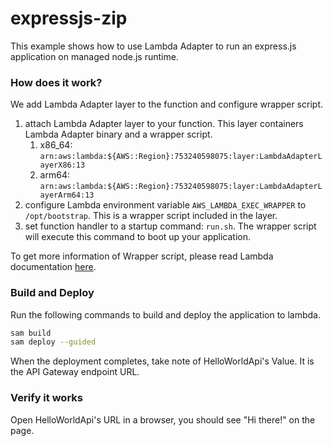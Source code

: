 # expressjs-zip

This example shows how to use Lambda Adapter to run an express.js application on managed node.js runtime. 

### How does it work?

We add Lambda Adapter layer to the function and configure wrapper script. 

1. attach Lambda Adapter layer to your function. This layer containers Lambda Adapter binary and a wrapper script. 
    1. x86_64: `arn:aws:lambda:${AWS::Region}:753240598075:layer:LambdaAdapterLayerX86:13`
    2. arm64: `arn:aws:lambda:${AWS::Region}:753240598075:layer:LambdaAdapterLayerArm64:13`
2. configure Lambda environment variable `AWS_LAMBDA_EXEC_WRAPPER` to `/opt/bootstrap`. This is a wrapper script included in the layer.
3. set function handler to a startup command: `run.sh`. The wrapper script will execute this command to boot up your application. 

To get more information of Wrapper script, please read Lambda documentation [here](https://docs.aws.amazon.com/lambda/latest/dg/runtimes-modify.html#runtime-wrapper). 

### Build and Deploy

Run the following commands to build and deploy the application to lambda. 

```bash
sam build
sam deploy --guided
```
When the deployment completes, take note of HelloWorldApi's Value. It is the API Gateway endpoint URL. 

### Verify it works

Open HelloWorldApi's URL in a browser, you should see "Hi there!" on the page. 


